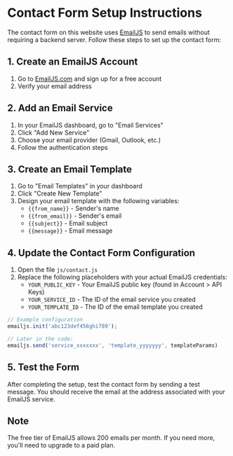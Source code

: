 # Contact Form Setup Instructions

The contact form on this website uses [EmailJS](https://www.emailjs.com/) to send emails without requiring a backend server. Follow these steps to set up the contact form:

## 1. Create an EmailJS Account

1. Go to [EmailJS.com](https://www.emailjs.com/) and sign up for a free account
2. Verify your email address

## 2. Add an Email Service

1. In your EmailJS dashboard, go to "Email Services"
2. Click "Add New Service"
3. Choose your email provider (Gmail, Outlook, etc.)
4. Follow the authentication steps

## 3. Create an Email Template

1. Go to "Email Templates" in your dashboard
2. Click "Create New Template"
3. Design your email template with the following variables:
   - `{{from_name}}` - Sender's name
   - `{{from_email}}` - Sender's email
   - `{{subject}}` - Email subject
   - `{{message}}` - Email message

## 4. Update the Contact Form Configuration

1. Open the file `js/contact.js`
2. Replace the following placeholders with your actual EmailJS credentials:
   - `YOUR_PUBLIC_KEY` - Your EmailJS public key (found in Account > API Keys)
   - `YOUR_SERVICE_ID` - The ID of the email service you created
   - `YOUR_TEMPLATE_ID` - The ID of the email template you created

```javascript
// Example configuration
emailjs.init('abc123def456ghi789');

// Later in the code:
emailjs.send('service_xxxxxxx', 'template_yyyyyyy', templateParams)
```

## 5. Test the Form

After completing the setup, test the contact form by sending a test message. You should receive the email at the address associated with your EmailJS service.

## Note

The free tier of EmailJS allows 200 emails per month. If you need more, you'll need to upgrade to a paid plan.